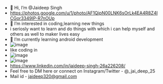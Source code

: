 - 👋 Hi, I’m @Jaideep Singh
- https://photos.google.com/u/1/photo/AF1QipN00LNK6sOrLk4EA4R8Z4ICGor3349IP-R7nOUp
- 👀 I’m interested in coding,learning new things
- i seriosly want to learn and do things with which i can help myself and others as well to maker lives easy
- 🌱 I’m currently learning android development  
- ![image](https://user-images.githubusercontent.com/79747022/126527777-eba0f073-6a0d-4122-b92f-fd0e763538c9.png)
- like coding in 
- ![image](https://user-images.githubusercontent.com/79747022/126527997-10c10841-624c-41f5-b306-b6430de2963b.png)
- ![image](https://user-images.githubusercontent.com/79747022/126528063-d799c68b-b13d-4007-a02d-b15c5a07b527.png)
- https://www.linkedin.com/in/jaideep-singh-26a226208/
- Feel free to DM here or connect on Instagram/Twitter - @_jai_deep_25
- Mail id - jaideep320@gmail.com
